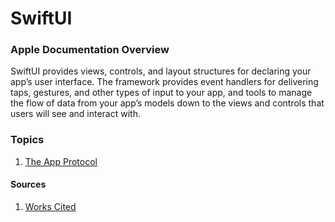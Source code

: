 # SwiftUI

### Apple Documentation Overview

SwiftUI provides views, controls, and layout structures for declaring your app’s user interface. The framework provides event handlers for delivering taps, gestures, and other types of input to your app, and tools to manage the flow of data from your app’s models down to the views and controls that users will see and interact with.


### Topics

1. [The App Protocol](app/AppProtocol.md)

#### Sources
1. [Works Cited](sources.md)